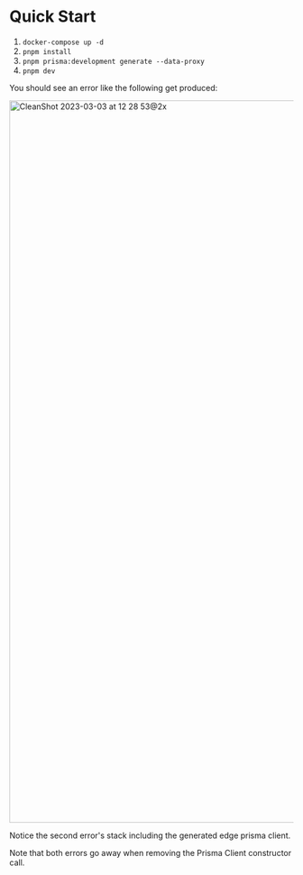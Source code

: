 # Quick Start

1. `docker-compose up -d`
1. `pnpm install`
1. `pnpm prisma:development generate --data-proxy`
1. `pnpm dev`

You should see an error like the following get produced:

<img width="1281" alt="CleanShot 2023-03-03 at 12 28 53@2x" src="https://user-images.githubusercontent.com/284476/222788140-40fc7d7d-ea3c-43d6-bd17-de75e6fc295a.png">

Notice the second error's stack including the generated edge prisma client.

Note that both errors go away when removing the Prisma Client constructor call.
